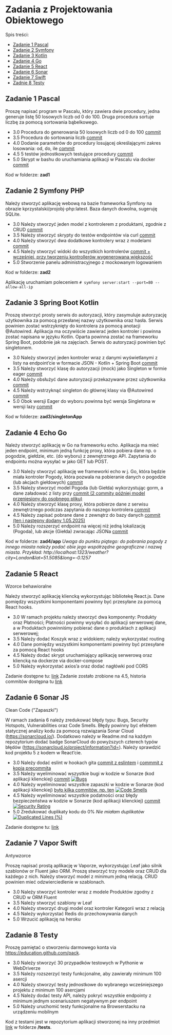 # Zadania z Projektowania Obiektowego
Spis treści:
* [Zadanie 1 Pascal](#zadanie-1-pascal)
* [Zadanie 2 Symfony](#zadanie-2-symfony-php)
* [Zadanie 3 Kotlin](#zadanie-3-spring-boot-kotlin)
* [Zadanie 4 Go](#zadanie-4-echo-go)
* [Zadanie 5 React](#zadanie-5-react)
* [Zadanie 6 Sonar](#zadanie-6-sonar-js)
* [Zadanie 7 Swift](#zadanie-7-vapor-swift)
* [Zadnie 8 Testy](#zadanie-8-testy)

## Zadanie 1 Pascal
Proszę napisać program w Pascalu, który zawiera dwie procedury, jedna
generuje listę 50 losowych liczb od 0 do 100. Druga procedura sortuje
liczbę za pomocą sortowania bąbelkowego.

* 3.0 Procedura do generowania 50 losowych liczb od 0 do 100 [commit](https://github.com/JustynaGargula/VariousObjectProgrammingTechnologies/commit/13734f7d6f64d09fc589db14fcd37f5427982ce1)
* 3.5 Procedura do sortowania liczb [commit](https://github.com/JustynaGargula/VariousObjectProgrammingTechnologies/commit/a5293c17b488e01f661ce7728168853de67d4e2b)
* 4.0 Dodanie parametrów do procedury losującej określającymi zakres losowania: od, do, ile [commit](https://github.com/JustynaGargula/VariousObjectProgrammingTechnologies/commit/031bd0968a6dbf7fc5dfdea82452de323da1468b)
* 4.5 5 testów jednostkowych testujące procedury [commit](https://github.com/JustynaGargula/VariousObjectProgrammingTechnologies/commit/d9ad2b651b525d3335068d70c2b8b05a90ac4809)
* 5.0 Skrypt w bashu do uruchamiania aplikacji w Pascalu via docker [commit](https://github.com/JustynaGargula/VariousObjectProgrammingTechnologies/commit/0915e94d2904387e157c896c82c7e1f2a6703f50)

Kod w folderze: **zad1**

## Zadanie 2 Symfony PHP

Należy stworzyć aplikację webową na bazie frameworka Symfony na
obrazie kprzystalski/projobj-php:latest. Baza danych dowolna, sugeruję
SQLite.
* 3.0 Należy stworzyć jeden model z kontrolerem z produktami, zgodnie z
CRUD [commit](https://github.com/JustynaGargula/VariousObjectProgrammingTechnologies/commit/193633f9565f3f840d5565a8574f155a91934a8e)
* 3.5 Należy stworzyć skrypty do testów endpointów via curl [commit](https://github.com/JustynaGargula/VariousObjectProgrammingTechnologies/commit/a321211985dd2d10b09e365a10c4c2502ff54c3b)
* 4.0 Należy stworzyć dwa dodatkowe kontrolery wraz z modelami [commit](https://github.com/JustynaGargula/VariousObjectProgrammingTechnologies/commit/6bb95a2f83c223e1fb3778124f83a4fce7d4b196)
* 4.5 Należy stworzyć widoki do wszystkich kontrolerów [commit + wcześniej, przy tworzeniu kontrollerów wygenerowana większość](https://github.com/JustynaGargula/VariousObjectProgrammingTechnologies/commit/edbe5bba8b5bb3bb3a6480ae776c2e0c82125c54)
* 5.0 Stworzenie panelu administracyjnego z mockowanym logowaniem

Kod w folderze: **zad2**

Aplikację uruchamiam poleceniem `# symfony server:start --port=80 --allow-all-ip`

## Zadanie 3 Spring Boot Kotlin

Proszę stworzyć prosty serwis do autoryzacji, który zasymuluje
autoryzację użytkownika za pomocą przesłanej nazwy użytkownika oraz
hasła. Serwis powinien zostać wstrzyknięty do kontrolera za pomocą
anotacji @Autowired. Aplikacja ma oczywiście zawierać jeden kontroler
i powinna zostać napisana w języku Kotlin. Oparta powinna zostać na
frameworku Spring Boot, podobnie jak na zajęciach. Serwis do
autoryzacji powinien być singletonem.

* 3.0 Należy stworzyć jeden kontroler wraz z danymi wyświetlanymi z listy na endpoint’cie w formacie JSON - Kotlin + Spring Boot [commit](https://github.com/JustynaGargula/VariousObjectProgrammingTechnologies/commit/f1842c2849606b6b3eed77b5bfaacbd4487be92c)
* 3.5 Należy stworzyć klasę do autoryzacji (mock) jako Singleton w formie eager [commit](https://github.com/JustynaGargula/VariousObjectProgrammingTechnologies/commit/b8e4215ae0149cdfb0a79c3ce3c82369bc588988)
* 4.0 Należy obsłużyć dane autoryzacji przekazywane przez użytkownika [commit](https://github.com/JustynaGargula/VariousObjectProgrammingTechnologies/commit/acc937be2c1b2b1c6fd3ea35bfd9408de6a69c90)
* 4.5 Należy wstrzyknąć singleton do głównej klasy via @Autowired [commit](https://github.com/JustynaGargula/VariousObjectProgrammingTechnologies/commit/acc937be2c1b2b1c6fd3ea35bfd9408de6a69c90)
* 5.0 Obok wersji Eager do wyboru powinna być wersja Singletona w wersji lazy [commit](https://github.com/JustynaGargula/VariousObjectProgrammingTechnologies/commit/97dcad637576b2ab59dcd862f7cf8c67f8303b46)

Kod w folderze: **zad3/singletonApp**

## Zadanie 4 Echo Go
Należy stworzyć aplikację w Go na frameworku echo. Aplikacja ma mieć
jeden endpoint, minimum jedną funkcję proxy, która pobiera dane np. o
pogodzie, giełdzie, etc. (do wyboru) z zewnętrznego API. Zapytania do
endpointu można wysyłać w jako GET lub POST.

* 3.0 Należy stworzyć aplikację we frameworki echo w j. Go, która będzie
miała kontroler Pogody, która pozwala na pobieranie danych o pogodzie
(lub akcjach giełdowych) [commit](https://github.com/JustynaGargula/VariousObjectProgrammingTechnologies/commit/608573ed86e24af789b4c6ae816f9466182b570a)
* 3.5 Należy stworzyć model Pogoda (lub Giełda) wykorzystując gorm, a
dane załadować z listy przy  [commit (2 commity później model przeniesiony do osobnego pliku)](https://github.com/JustynaGargula/VariousObjectProgrammingTechnologies/commit/11d28a6c3c54656d20a1aacdbd81e400ca403cd2)
* 4.0 Należy stworzyć klasę proxy, która pobierze dane z serwisu
zewnętrznego podczas zapytania do naszego kontrolera [commit](https://github.com/JustynaGargula/VariousObjectProgrammingTechnologies/commit/2858ab32cafd895492947e513f6e79fa06b66c04)
* 4.5 Należy zapisać pobrane dane z zewnątrz do bazy danych [commit (ten i następny dodany 1.05.2025)](https://github.com/JustynaGargula/VariousObjectProgrammingTechnologies/commit/ff09c8fa40f1e1a56b9f3c09e2cedd849890d03f)
* 5.0 Należy rozszerzyć endpoint na więcej niż jedną lokalizację
(Pogoda), lub akcje (Giełda) zwracając JSONa [commit](https://github.com/JustynaGargula/VariousObjectProgrammingTechnologies/commit/4c1e3e1e244e33e808fe504ae53db1f417330bd9)

Kod w folderze: **zad4/app**
*Uwaga do punktu piątego: do pobrania pogody z innego miasta należy podać obie jego współrzędne geograficzne i nazwę miasta. Przykład: http://localhost:1323/weather?city=London&lat=51.5085&long=-0.1257*

## Zadanie 5 React
Wzorce behawioralne

Należy stworzyć aplikację kliencką wykorzystując bibliotekę React.js.
Dane pomiędzy wszystkimi komponentami powinny być przesyłane za pomocą
React hooks.

* 3.0 W ramach projektu należy stworzyć dwa komponenty: Produkty oraz
Płatności; Płatności powinny wysyłać do aplikacji serwerowej dane, a w
Produktach powinniśmy pobierać dane o produktach z aplikacji
serwerowej;
* 3.5 Należy dodać Koszyk wraz z widokiem; należy wykorzystać routing
* 4.0 Dane pomiędzy wszystkimi komponentami powinny być przesyłane za
pomocą React hooks
* 4.5 Należy dodać skrypt uruchamiający aplikację serwerową oraz
kliencką na dockerze via docker-compose
* 5.0 Należy wykorzystać axios’a oraz dodać nagłówki pod CORS

Zadanie dostępne tu: [link](https://github.com/JustynaGargula/VariousTechnologies/tree/main/Zadanie5/react-app)
Zadanie zostało zrobione na 4.5, historia commitów dostępna tu [link](https://github.com/JustynaGargula/VariousTechnologies/commits/main/Zadanie5/react-app)

## Zadanie 6 Sonar JS
Clean Code ("Zapaszki")

W ramach zadania 6 należy zredukować błędy typu: Bugs, Security
Hotspots, Vulnerabilities oraz Code Smells. Błędy powinny być efektem
statycznej analizy kodu za pomocą rozwiązania Sonar Cloud
(https://sonarcloud.io/). Dodatkowo należy w Readme.md na każdym
repozytorium dodać badge SonarCloud do powyższych czterech typów
błędów (https://sonarcloud.io/project/information?id=). Należy
sprawdzić kod projektu 5 z kodem w React’cie.

* 3.0 Należy dodać eslint w hookach gita [commit z eslintem](https://github.com/JustynaGargula/product-app-sonar-test-client/commit/00a439c4e78fdc98f77ed7683b39f6983be869ed) i [commmit z kopią precommita](https://github.com/JustynaGargula/product-app-sonar-test-client/commit/54391cbc910233a04fc6e83b399fd845d908bb43)
* 3.5 Należy wyeliminować wszystkie bugi w kodzie w Sonarze (kod
aplikacji klienckiej) [commit](https://github.com/JustynaGargula/product-app-sonar-test-client/commit/4d3cd4ef3920abe59b946e871fffb89c6e8dbc3e) [![Bugs](https://sonarcloud.io/api/project_badges/measure?project=product-app-ebiznes_react-test&metric=bugs&token=746597f340d4dc6878f88dea739b5a09ca5503d9)](https://sonarcloud.io/summary/new_code?id=product-app-ebiznes_react-test)
* 4.0 Należy wyeliminować wszystkie zapaszki w kodzie w Sonarze (kod
aplikacji klienckiej) [było kilka commitów, np. ten](https://github.com/JustynaGargula/product-app-sonar-test-client/commit/ea760dbc9699e417e1e905ea387b76e04a401f3f) [![Code Smells](https://sonarcloud.io/api/project_badges/measure?project=product-app-ebiznes_react-test&metric=code_smells&token=746597f340d4dc6878f88dea739b5a09ca5503d9)](https://sonarcloud.io/summary/new_code?id=product-app-ebiznes_react-test)
* 4.5 Należy wyeliminować wszystkie podatności oraz błędy bezpieczeństwa
w kodzie w Sonarze (kod aplikacji klienckiej)  [commit](https://github.com/JustynaGargula/product-app-sonar-test-client/commit/216c22ee8459a0acc5c6c0c6b3352b9a97bc5375) [![Security Rating](https://sonarcloud.io/api/project_badges/measure?project=product-app-ebiznes_react-test&metric=security_rating&token=746597f340d4dc6878f88dea739b5a09ca5503d9)](https://sonarcloud.io/summary/new_code?id=product-app-ebiznes_react-test)
* 5.0 Zredukować duplikaty kodu do 0% *Nie miałam duplikatów* [![Duplicated Lines (%)](https://sonarcloud.io/api/project_badges/measure?project=product-app-ebiznes_react-test&metric=duplicated_lines_density&token=746597f340d4dc6878f88dea739b5a09ca5503d9)](https://sonarcloud.io/summary/new_code?id=product-app-ebiznes_react-test)

Zadanie dostępne tu: [link](https://github.com/JustynaGargula/product-app-sonar-test-client)

## Zadanie 7 Vapor Swift
Antywzorce

Proszę napisać prostą aplikację w Vaporze, wykorzystując Leaf jako
silnik szablonów or Fluent jako ORM. Proszę stworzyć trzy modele oraz
CRUD dla każdego z nich. Należy stworzyć model z minimum jedną
relacją. CRUD powinien mieć odzwierciedlenie w szablonach.

* 3.0 Należy stworzyć kontroler wraz z modele Produktów zgodny z CRUD w
ORM Fluent
* 3.5 Należy stworzyć szablony w Leaf
* 4.0 Należy stworzyć drugi model oraz kontroler Kategorii wraz z
relacją
* 4.5 Należy wykorzystać Redis do przechowywania danych
* 5.0 Wrzucić aplikację na heroku

## Zadanie 8 Testy

Proszę pamiętać o stworzeniu darmowego konta via
https://education.github.com/pack.

* 3.0 Należy stworzyć 30 przypadków testowych w Pythonie w WebDriverze
* 3.5 Należy rozszerzyć testy funkcjonalne, aby zawierały minimum 100
asercji
* 4.0 Należy stworzyć testy jednostkowe do wybranego wcześniejszego
projektu z minimum 100 asercjami
* 4.5 Należy dodać testy API, należy pokryć wszystkie endpointy z
minimum jednym scenariuszem negatywnym per endpoint
* 5.0 Należy uruchomić testy funkcjonalne na Browserstacku na urządzeniu
mobilnym

Kod z testami jest w repozytorium aplikacji stworzonej na inny przedmiot [link](https://github.com/JustynaGargula/bid-app) w folderze **/tests**.